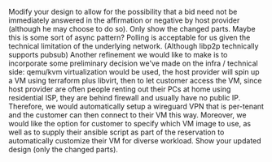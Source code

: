 Modify your design to allow for the possibility that a bid need not be immediately answered in the affirmation or negative by host provider (although he may choose to do so). Only show the changed parts. Maybe this is some sort of async pattern? Polling is acceptable for us given the technical limitation of the underlying network. (Although libp2p technically supports pubsub) Another refinement we would like to make is to incorporate some preliminary decision we've made on the infra / technical side: qemu/kvm virtualization would be used, the host provider will spin up a VM using terraform plus libvirt, then to let customer access the VM, since host provider are often people renting out their PCs at home using residential ISP, they are behind firewall and usually have no public IP. Therefore, we would automatically setup a wireguard VPN that is per-tenant and the customer can then connect to their VM this way. Moreover, we would like the option for customer to specify which VM image to use, as well as to supply their ansible script as part of the reservation to automatically customize their VM for diverse workload. Show your updated design (only the changed parts).